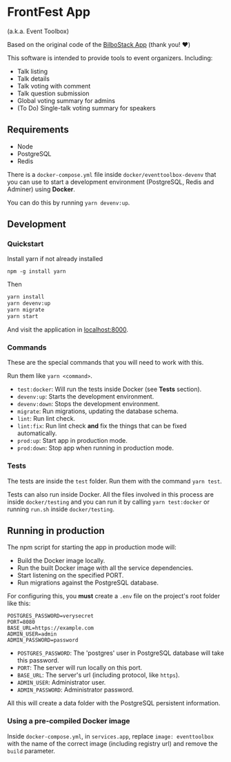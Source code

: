 # FrontFest App

(a.k.a. Event Toolbox)

Based on the original code of the [BilboStack App](https://github.com/sirikon/bilbostack-app) (thank you! ❤️)

This software is intended to provide tools to event organizers. Including:

- Talk listing
- Talk details
- Talk voting with comment
- Talk question submission
- Global voting summary for admins
- (To Do) Single-talk voting summary for speakers

## Requirements

- Node
- PostgreSQL
- Redis

There is a `docker-compose.yml` file inside `docker/eventtoolbox-devenv` that you can use to start a development environment (PostgreSQL, Redis and Adminer) using **Docker**.

You can do this by running `yarn devenv:up`.

## Development

### Quickstart

Install yarn if not already installed

```
npm -g install yarn
```

Then

```bash
yarn install
yarn devenv:up
yarn migrate
yarn start
```

And visit the application in [localhost:8000](http://localhost:8000).

### Commands

These are the special commands that you will need to work with this.

Run them like `yarn <command>`.

 - `test:docker`: Will run the tests inside Docker (see **Tests** section).
 - `devenv:up`: Starts the development environment.
 - `devenv:down`: Stops the development environment.
 - `migrate`: Run migrations, updating the database schema.
 - `lint`: Run lint check.
 - `lint:fix`: Run lint check **and** fix the things that can be fixed automatically.
 - `prod:up`: Start app in production mode.
 - `prod:down`: Stop app when running in production mode.

### Tests

The tests are inside the `test` folder. Run them with the command `yarn test`.

Tests can also run inside Docker. All the files involved in this process are inside `docker/testing` and you can run it by calling `yarn test:docker` or running `run.sh` inside `docker/testing`.

## Running in production

The npm script for starting the app in production mode will:

- Build the Docker image locally.
- Run the built Docker image with all the service dependencies.
- Start listening on the specified PORT.
- Run migrations against the PostgreSQL database.

For configuring this, you **must** create a `.env` file on the project's root folder like this:

```
POSTGRES_PASSWORD=verysecret
PORT=8080
BASE_URL=https://example.com
ADMIN_USER=admin
ADMIN_PASSWORD=password
```

- `POSTGRES_PASSWORD`: The 'postgres' user in PostgreSQL database will take this password.
- `PORT`: The server will run locally on this port.
- `BASE_URL`: The server's url (including protocol, like `https`).
- `ADMIN_USER`: Administrator user.
- `ADMIN_PASSWORD`: Administrator password.

All this will create a data folder with the PostgreSQL persistent information.

### Using a pre-compiled Docker image

Inside `docker-compose.yml`, in `services.app`, replace `image: eventtoolbox` with the name of the correct image (including registry url) and remove the `build` parameter.
